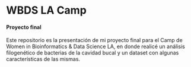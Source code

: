 
<h1><b>WBDS LA Camp</b></h1> <h4>Proyecto final</h4>

<p>Este repositorio es la presentación de mi proyecto final para el Camp de Women in Bioinformatics & Data Science LA, en donde realicé un análisis filogenético de bacterias de la cavidad bucal y un dataset con algunas características de las mismas. </p>
